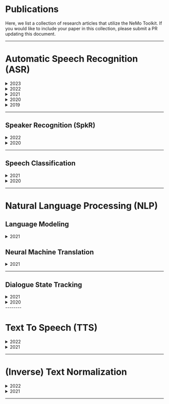 # Publications

Here, we list a collection of research articles that utilize the NeMo Toolkit. If you would like to include your paper in this collection, please submit a PR updating this document.

-------

# Automatic Speech Recognition (ASR)

<details>
  <summary>2023</summary>

  * [Fast Entropy-Based Methods of Word-Level Confidence Estimation for End-to-End Automatic Speech Recognition](https://ieeexplore.ieee.org/abstract/document/10022960)
  * [Damage Control During Domain Adaptation for Transducer Based Automatic Speech Recognition](https://ieeexplore.ieee.org/abstract/document/10023219)

</details>

<details>
  <summary>2022</summary>

  * [Multi-blank Transducers for Speech Recognition](https://arxiv.org/abs/2211.03541)
  * [Accidental Learners: Spoken Language Identification in Multilingual Self-Supervised Models](https://arxiv.org/abs/2211.05103)

</details>

<details>
  <summary>2021</summary>
  
  * [Citrinet: Closing the Gap between Non-Autoregressive and Autoregressive End-to-End Models for Automatic Speech Recognition](https://arxiv.org/abs/2104.01721)
  * [SPGISpeech: 5,000 hours of transcribed financial audio for fully formatted end-to-end speech recognition](https://www.isca-speech.org/archive/interspeech_2021/oneill21_interspeech.html)
  * [CarneliNet: Neural Mixture Model for Automatic Speech Recognition](https://arxiv.org/abs/2107.10708)
  * [CTC Variations Through New WFST Topologies](https://arxiv.org/abs/2110.03098)
  * [A Toolbox for Construction and Analysis of Speech Datasets](https://openreview.net/pdf?id=oJ0oHQtAld)
  
</details>


<details>
  <summary>2020</summary>

  * [Cross-Language Transfer Learning, Continuous Learning, and Domain Adaptation for End-to-End Automatic Speech Recognition](https://ieeexplore.ieee.org/document/9428334)
  * [Correction of Automatic Speech Recognition with Transformer Sequence-To-Sequence Model](https://ieeexplore.ieee.org/abstract/document/9053051)
  * [Improving Noise Robustness of an End-to-End Neural Model for Automatic Speech Recognition](https://arxiv.org/abs/2010.12715)

</details>


<details>
  <summary>2019</summary>
  
  * [Jasper: An End-to-End Convolutional Neural Acoustic Model](https://arxiv.org/abs/1904.03288)
  * [QuartzNet: Deep Automatic Speech Recognition with 1D Time-Channel Separable Convolutions](https://arxiv.org/abs/1910.10261)
  
  
</details>


--------


## Speaker Recognition (SpkR)

<details>
  <summary>2022</summary>
  
  * [TitaNet: Neural Model for Speaker Representation with 1D Depth-Wise Separable Convolutions and Global Context](https://ieeexplore.ieee.org/abstract/document/9746806)

</details>


<details>
  <summary>2020</summary>
  
  * [SpeakerNet: 1D Depth-wise Separable Convolutional Network for Text-Independent Speaker Recognition and Verification]( https://arxiv.org/pdf/2010.12653.pdf) 

</details>

--------

## Speech Classification

<details>
  <summary>2021</summary>
  
  * [MarbleNet: Deep 1D Time-Channel Separable Convolutional Neural Network for Voice Activity Detection](https://ieeexplore.ieee.org/abstract/document/9414470/)

</details>

  
<details>
  <summary>2020</summary>
  
  * [MatchboxNet - 1D Time-Channel Separable Convolutional Neural Network Architecture for Speech Commands Recognition](http://www.interspeech2020.org/index.php?m=content&c=index&a=show&catid=337&id=993)
  
</details>


--------

# Natural Language Processing (NLP)

## Language Modeling

<details>
  <summary>2021</summary>
  
  * [BioMegatron: Larger Biomedical Domain Language Model  ](https://aclanthology.org/2020.emnlp-main.379/)

</details>

## Neural Machine Translation

<details>
  <summary>2021</summary>

  * [NVIDIA NeMo Neural Machine Translatio Systems for English-German and English-Russian News and Biomedical Tasks at WMT21](https://arxiv.org/pdf/2111.08634.pdf)

</details>

--------

## Dialogue State Tracking

<details>
  <summary>2021</summary>
  
  * [SGD-QA: Fast Schema-Guided Dialogue State Tracking for Unseen Services](https://arxiv.org/abs/2105.08049)
  
</details>

<details>
  <summary>2020</summary>
  
  * [A Fast and Robust BERT-based Dialogue State Tracker for Schema-Guided Dialogue Dataset](https://arxiv.org/abs/2008.12335)
  
</details>
--------


# Text To Speech (TTS)

<details>
  <summary>2022</summary>
    
  * [Adapter-Based Extension of Multi-Speaker Text-to-Speech Model for New Speakers](https://arxiv.org/abs/2211.00585)

</details>

<details>
  <summary>2021</summary>
  
  * [TalkNet: Fully-Convolutional Non-Autoregressive Speech Synthesis Model](https://www.isca-speech.org/archive/interspeech_2021/beliaev21_interspeech.html)
  * [TalkNet 2: Non-Autoregressive Depth-Wise Separable Convolutional Model for Speech Synthesis with Explicit Pitch and Duration Prediction](https://arxiv.org/abs/2104.08189)
  * [Hi-Fi Multi-Speaker English TTS Dataset](https://www.isca-speech.org/archive/pdfs/interspeech_2021/bakhturina21_interspeech.pdf)
  * [Mixer-TTS: non-autoregressive, fast and compact text-to-speech model conditioned on language model embeddings](https://arxiv.org/abs/2110.03584)
  
</details>


--------

# (Inverse) Text Normalization
<details>
  <summary>2022</summary>
  
  * [Shallow Fusion of Weighted Finite-State Transducer and Language Model for Text Normalization](https://arxiv.org/abs/2203.15917)
  * [Thutmose Tagger: Single-pass neural model for Inverse Text Normalization](https://arxiv.org/abs/2208.00064)

</details>

<details>
  <summary>2021</summary>

  * [NeMo Inverse Text Normalization: From Development to Production](https://www.isca-speech.org/archive/pdfs/interspeech_2021/zhang21ga_interspeech.pdf)
  * [A Unified Transformer-based Framework for Duplex Text Normalization](https://arxiv.org/pdf/2108.09889.pdf )
  
</details>

--------